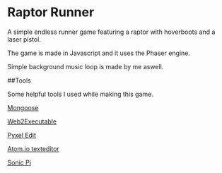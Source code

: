 Raptor Runner
=============

A simple endless runner game featuring a raptor with hoverboots and a laser pistol.

The game is made in Javascript and it uses the Phaser engine.

Simple background music loop is made by me aswell.


##Tools

Some helpful tools I used while making this game.

[Mongoose](https://www.cesanta.com/products/binary)

[Web2Executable](https://github.com/jyapayne/Web2Executable)

[Pyxel Edit](http://pyxeledit.com/)

[Atom.io texteditor](https://atom.io/)

[Sonic Pi](http://sonic-pi.net/)
